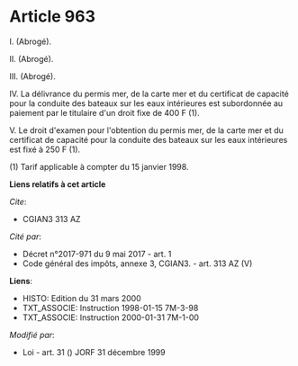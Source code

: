 # Article 963

I. (Abrogé).

II. (Abrogé).

III. (Abrogé).

IV. La délivrance du permis mer, de la carte mer et du certificat de capacité pour la conduite des bateaux sur les eaux
intérieures est subordonnée au paiement par le titulaire d'un droit fixe de 400 F (1).

V. Le droit d'examen pour l'obtention du permis mer, de la carte mer et du certificat de capacité pour la conduite des
bateaux sur les eaux intérieures est fixé à 250 F (1).

(1) Tarif applicable à compter du 15 janvier 1998.

**Liens relatifs à cet article**

_Cite_:

  - CGIAN3 313 AZ

_Cité par_:

  - Décret n°2017-971 du 9 mai 2017 - art. 1
  - Code général des impôts, annexe 3, CGIAN3. - art. 313 AZ (V)

**Liens**:

  - HISTO: Edition du 31 mars 2000
  - TXT_ASSOCIE: Instruction 1998-01-15 7M-3-98
  - TXT_ASSOCIE: Instruction 2000-01-31 7M-1-00

_Modifié par_:

  - Loi - art. 31 () JORF 31 décembre 1999
